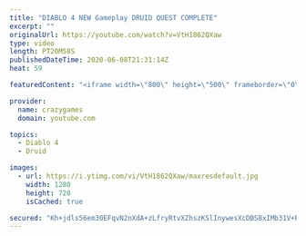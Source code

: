 ```yaml
---
title: "DIABLO 4 NEW Gameplay DRUID QUEST COMPLETE"
excerpt: ""
originalUrl: https://youtube.com/watch?v=VtH1862QXaw
type: video
length: PT20M58S
publishedDateTime: 2020-06-08T21:31:14Z
heat: 59

featuredContent: "<iframe width=\"800\" height=\"500\" frameborder=\"0\" src=\"https://www.youtube.com/embed/VtH1862QXaw\" allow=\"accelerometer; autoplay; encrypted-media; gyroscope; picture-in-picture\" allowfullscreen></iframe>"

provider:
  name: crazygames
  domain: youtube.com

topics:
  - Diablo 4
  - Druid

images:
  - url: https://i.ytimg.com/vi/VtH1862QXaw/maxresdefault.jpg
    width: 1280
    height: 720
    isCached: true

secured: "Kh+jdls56em30EFqvN2nXdA+zLfryRtvXZhszKSlInywesXcDBS8xIMb31V+RjKAl29F7eeuFyAMMeuHdjHecsWO6tPSj1b/t+k6KzH2vlU/kOdPMzYnumSL1rDCTcovK4Ovb81OaMDetaj5v1q6KZ7ukVLma5L5qZ7lKGfqPLVpGJnSSY1aCRbcr/wl90jhopMhTMpM3PYgcCSxa8IbMqTG5no1x831Sz+gdpMhMQ66kLyWTYWu4UdhGr5YRj7b+YAXSZPQDIFiDVECBkBa+ImRtFB8PfeprWtOlmmEsrlDOezpM1BaraOSWEAmIKwEPy7ajUmDh0D1kHDxroxs1VwWk98ZohkCJloZ5fDAo/lD9qfiU7orKF4KusMTCxWcU6MZafEUZ1UsfnxTncNb7QQ/H42LV3kQOwyNNEIKgTU=;jrnFhb4AAAK6EsG9k2L2dg=="
---
```


